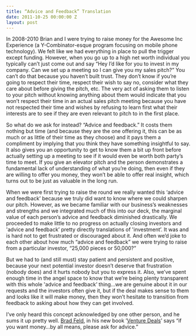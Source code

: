 ```yaml
---
title: “Advice and Feedback” Translation
date: 2011-10-25 00:00:00 Z
layout: post
---
```

 
<p>In 2008-2010 Brian and I were trying to raise money for the Awesome Inc Experience (a Y-Combinator-esque program focusing on mobile phone technology). We felt like we had everything in place to pull the trigger except funding. However, when you go up to a high net worth individual you typically can&rsquo;t just come out and say &ldquo;Hey I&rsquo;d like for you to invest in my company. Can we set up a meeting so I can give you my sales pitch?&rdquo; You can&rsquo;t do that because you haven&rsquo;t built trust. They don&rsquo;t know if you&rsquo;re going to respect their time, respect their wish to say no, consider what they care about before giving the pitch, etc. The very act of asking them to listen to your pitch without knowing anything about them would indicate that you won&rsquo;t respect their time in an actual sales pitch meeting because you have not respected their time and wishes by refusing to learn first what their interests are to see if they are even relevant to pitch to in the first place.</p>
<p>So what do we ask for instead? &ldquo;Advice and feedback.&rdquo; It costs them nothing but time (and because they are the one offering it, this can be as much or as little of their time as they choose) and it pays them a compliment by implying that you think they have something insightful to say. It also gives you an opportunity to get to know them a bit up front before actually setting up a meeting to see if it would even be worth both party&rsquo;s time to meet. If you give an elevator pitch and the person demonstrates a fundamental lack of understanding of what you&rsquo;re doing, then even if they are willing to offer you money, they won&rsquo;t be able to offer real insight, which turns out to be just as valuable in the long run.</p>
<p>When we were first trying to raise the round we really wanted this &lsquo;advice and feedback&rsquo; because we truly did want to know where we could sharpen our pitch. However, as we became familiar with our business&rsquo;s weaknesses and strengths and we integrated much of this into our deck, the marginal value of each person&rsquo;s advice and feedback diminished drastically. We proceeded to make little to no progress on actually closing investors and 'advice and feedback&rsquo; pretty directly translations of 'investment&rsquo;. It was and is hard not to get frustrated or discouraged about it. And often we&rsquo;d joke to each other about how much &ldquo;advice and feedback&rdquo; we were trying to raise from a particular investor, &ldquo;25,000 pieces or 50,000?&rdquo;</p>
<p>But we had to (and still must) stay patient and persistent and positive, because your next potential investor doesn&rsquo;t deserve that frustration (nobody does) and it hurts nobody but you to express it. Also, we&rsquo;ve spent enough time in the angel space to know that we&rsquo;re being plenty transparent with this whole 'advice and feedback&rsquo; thing&hellip;we are genuine about it in our requests and the investors often give it, but if the deal makes sense to them and looks like it will make money, then they won&rsquo;t hesitate to transition from feedback to asking about how they can get involved.</p>
<p>I&rsquo;ve only heard this concept acknowledged by one other person, and he sums it up pretty well. <a href="http://www.feld.com/wp/" target="_blank">Brad Feld</a>, in his new book &rsquo;<a href="http://www.amazon.com/exec/obidos/ASIN/0470929820/vglnk-c6-20" target="_blank">Venture Deals</a>&rsquo; says &ldquo;if you want money&hellip;by all means, please ask for advice.&rdquo;</p>
